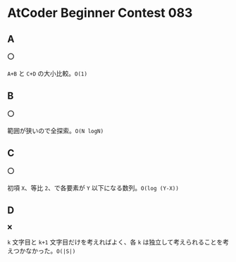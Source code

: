 # AtCoder Beginner Contest 083

## A

:o:

`A+B` と `C+D` の大小比較。`O(1)`

## B

:o:

範囲が狭いので全探索。`O(N logN)`

## C

:o:

初項 `X`、等比 `2`、で各要素が `Y` 以下になる数列。`O(log (Y-X))`

## D

:x:

`k` 文字目と `k+1` 文字目だけを考えればよく、各 `k` は独立して考えられることを考えつかなかった。`O(|S|)`
